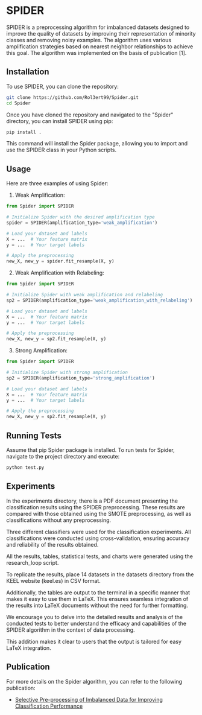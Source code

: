 # SPIDER
SPIDER is a preprocessing algorithm for imbalanced datasets designed to improve the quality of datasets
by improving their representation of minority classes and removing noisy examples. The algorithm uses 
various amplification strategies based on nearest neighbor relationships to achieve this goal.
The algorithm was implemented on the basis of publication [1].


## Installation
To use SPIDER, you can clone the repository:

```bash
git clone https://github.com/Rol3ert99/Spider.git
cd Spider
```
Once you have cloned the repository and navigated to the "Spider" directory, you can install SPIDER using pip:
```bash
pip install .
```
This command will install the Spider package, allowing you to import and use the SPIDER class in your Python scripts.


## Usage
Here are three examples of using Spider:

1. Weak Amplification:
```python
from Spider import SPIDER

# Initialize Spider with the desired amplification type
spider = SPIDER(amplification_type='weak_amplification')

# Load your dataset and labels
X = ...  # Your feature matrix
y = ...  # Your target labels

# Apply the preprocessing
new_X, new_y = spider.fit_resample(X, y)
```

2. Weak Amplification with Relabeling:
```python
from Spider import SPIDER

# Initialize Spider with weak amplification and relabeling
sp2 = SPIDER(amplification_type='weak_amplification_with_relabeling')

# Load your dataset and labels
X = ...  # Your feature matrix
y = ...  # Your target labels

# Apply the preprocessing
new_X, new_y = sp2.fit_resample(X, y)
```

3. Strong Amplification:
```python
from Spider import SPIDER

# Initialize Spider with strong amplification
sp2 = SPIDER(amplification_type='strong_amplification')

# Load your dataset and labels
X = ...  # Your feature matrix
y = ...  # Your target labels

# Apply the preprocessing
new_X, new_y = sp2.fit_resample(X, y)
```


## Running Tests
Assume that pip Spider package is installed.
To run tests for Spider, navigate to the project directory and execute:
```bash
python test.py
```

## Experiments
In the experiments directory, there is a PDF document presenting the classification results using the SPIDER preprocessing. These results are compared with those obtained using the SMOTE preprocessing, as well as classifications without any preprocessing.

Three different classifiers were used for the classification experiments. All classifications were conducted using cross-validation, ensuring accuracy and reliability of the results obtained.

All the results, tables, statistical tests, and charts were generated using the research_loop script.

To replicate the results, place 14 datasets in the datasets directory from the KEEL website (keel.es) in CSV format.

Additionally, the tables are output to the terminal in a specific manner that makes it easy to use them in LaTeX. This ensures seamless integration of the results into LaTeX documents without the need for further formatting.

We encourage you to delve into the detailed results and analysis of the conducted tests to better understand the efficacy and capabilities of the SPIDER algorithm in the context of data processing.

This addition makes it clear to users that the output is tailored for easy LaTeX integration.




## Publication
For more details on the Spider algorithm, you can refer to the following publication:  
- [Selective Pre-processing of Imbalanced Data for Improving Classification Performance](https://link.springer.com/chapter/10.1007/978-3-540-85836-2_27)



















